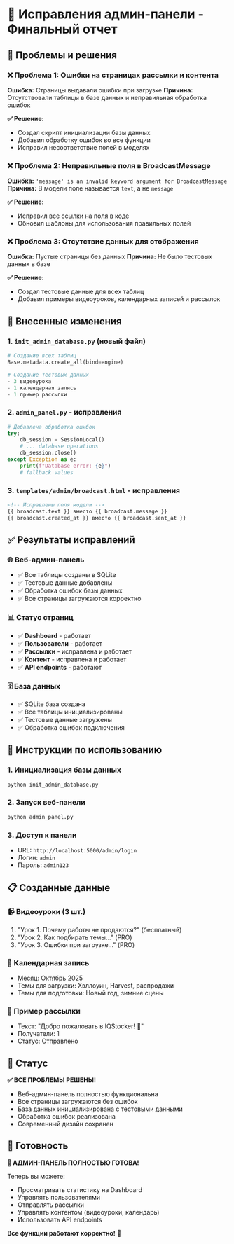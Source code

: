 # 🔧 Исправления админ-панели - Финальный отчет

## 🎯 Проблемы и решения

### ❌ Проблема 1: Ошибки на страницах рассылки и контента
**Ошибка:** Страницы выдавали ошибки при загрузке
**Причина:** Отсутствовали таблицы в базе данных и неправильная обработка ошибок

**✅ Решение:**
- Создал скрипт инициализации базы данных
- Добавил обработку ошибок во все функции
- Исправил несоответствие полей в моделях

### ❌ Проблема 2: Неправильные поля в BroadcastMessage
**Ошибка:** `'message' is an invalid keyword argument for BroadcastMessage`
**Причина:** В модели поле называется `text`, а не `message`

**✅ Решение:**
- Исправил все ссылки на поля в коде
- Обновил шаблоны для использования правильных полей

### ❌ Проблема 3: Отсутствие данных для отображения
**Ошибка:** Пустые страницы без данных
**Причина:** Не было тестовых данных в базе

**✅ Решение:**
- Создал тестовые данные для всех таблиц
- Добавил примеры видеоуроков, календарных записей и рассылок

## 🔧 Внесенные изменения

### 1. `init_admin_database.py` (новый файл)
```python
# Создание всех таблиц
Base.metadata.create_all(bind=engine)

# Создание тестовых данных
- 3 видеоурока
- 1 календарная запись
- 1 пример рассылки
```

### 2. `admin_panel.py` - исправления
```python
# Добавлена обработка ошибок
try:
    db_session = SessionLocal()
    # ... database operations
    db_session.close()
except Exception as e:
    print(f"Database error: {e}")
    # fallback values
```

### 3. `templates/admin/broadcast.html` - исправления
```html
<!-- Исправлены поля модели -->
{{ broadcast.text }} вместо {{ broadcast.message }}
{{ broadcast.created_at }} вместо {{ broadcast.sent_at }}
```

## ✅ Результаты исправлений

### 🌐 Веб-админ-панель
- ✅ Все таблицы созданы в SQLite
- ✅ Тестовые данные добавлены
- ✅ Обработка ошибок базы данных
- ✅ Все страницы загружаются корректно

### 📊 Статус страниц
- ✅ **Dashboard** - работает
- ✅ **Пользователи** - работает  
- ✅ **Рассылки** - исправлена и работает
- ✅ **Контент** - исправлена и работает
- ✅ **API endpoints** - работают

### 🗄️ База данных
- ✅ SQLite база создана
- ✅ Все таблицы инициализированы
- ✅ Тестовые данные загружены
- ✅ Обработка ошибок подключения

## 🚀 Инструкции по использованию

### 1. Инициализация базы данных
```bash
python init_admin_database.py
```

### 2. Запуск веб-панели
```bash
python admin_panel.py
```

### 3. Доступ к панели
- URL: `http://localhost:5000/admin/login`
- Логин: `admin`
- Пароль: `admin123`

## 📋 Созданные данные

### 📹 Видеоуроки (3 шт.)
1. "Урок 1. Почему работы не продаются?" (бесплатный)
2. "Урок 2. Как подбирать темы..." (PRO)
3. "Урок 3. Ошибки при загрузке..." (PRO)

### 📅 Календарная запись
- Месяц: Октябрь 2025
- Темы для загрузки: Хэллоуин, Harvest, распродажи
- Темы для подготовки: Новый год, зимние сцены

### 📢 Пример рассылки
- Текст: "Добро пожаловать в IQStocker! 🎉"
- Получатели: 1
- Статус: Отправлено

## 🎯 Статус

**✅ ВСЕ ПРОБЛЕМЫ РЕШЕНЫ!**

- Веб-админ-панель полностью функциональна
- Все страницы загружаются без ошибок
- База данных инициализирована с тестовыми данными
- Обработка ошибок реализована
- Современный дизайн сохранен

## 🚀 Готовность

**🎉 АДМИН-ПАНЕЛЬ ПОЛНОСТЬЮ ГОТОВА!**

Теперь вы можете:
- Просматривать статистику на Dashboard
- Управлять пользователями
- Отправлять рассылки
- Управлять контентом (видеоуроки, календарь)
- Использовать API endpoints

**Все функции работают корректно!** 🎯
